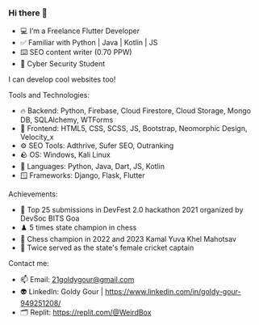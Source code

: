 ### Hi there 👋

- 💻 I’m a Freelance Flutter Developer
- ✅ Familiar with Python | Java | Kotlin | JS
- ⌨️ SEO content writer (0.70 PPW)
- 🔐 Cyber Security Student

I can develop cool websites too!

Tools and Technologies:

- 🔥 Backend: Python, Firebase, Cloud Firestore, Cloud Storage, 
              Mongo DB, SQLAlchemy, WTForms
- 🐥 Frontend: HTML5, CSS, SCSS, JS, Bootstrap, Neomorphic Design, Velocity_x
- ⚙️ SEO Tools: Adthrive, Sufer SEO, Outranking
- 🪨 OS: Windows, Kali Linux
- 🎃 Languages: Python, Java, Dart, JS, Kotlin 
- 🪟 Frameworks: Django, Flask, Flutter

Achievements: 

- 🏅 Top 25 submissions in DevFest 2.0 hackathon 2021 organized by DevSoc BITS Goa
- ♟️ 5 times state champion in chess
- 🥇 Chess champion in 2022 and 2023 Kamal Yuva Khel Mahotsav
- 🏏 Twice served as the state's female cricket captain

Contact me:

- 📫 Email: 21goldygour@gmail.com
- 👽 LinkedIn: Goldy Gour | https://www.linkedin.com/in/goldy-gour-949251208/
- 🗂️ Replit: https://replit.com/@WeirdBox


